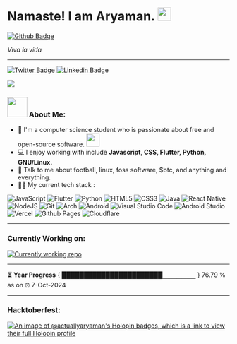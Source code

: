 # Namaste! I am Aryaman. <img src="https://em-content.zobj.net/thumbs/240/apple/325/folded-hands_medium-skin-tone_1f64f-1f3fd_1f3fd.png" height="30"/>
[![Github Badge](https://img.shields.io/github/followers/actuallyaryaman?style=social)](https://github.com/actuallyaryaman)

<p align="center">

<i>Viva la vida</i>

---

[![Twitter Badge](https://img.shields.io/badge/-Twitter-00acee?style=flat-square&logo=Twitter&logoColor=white)](https://twitter.com/actuallyaryaman) [![Linkedin Badge](https://img.shields.io/badge/-LinkedIn-0e76a8?style=flat-square&logo=Linkedin&logoColor=white)](https://linkedin.com/in/actuallyaryaman)
</p>

![](assets/coding.gif?format=1000w)


### <img src="https://github.com/TheDudeThatCode/TheDudeThatCode/blob/master/Assets/Developer.gif" width="45" /> About Me:
- 🏦 I'm a computer science student who is passionate about free and open-source software.
    <img src="https://media.giphy.com/media/WUlplcMpOCEmTGBtBW/giphy.gif" width="30">
- 💻 I enjoy working with include **Javascript, CSS, Flutter, Python, GNU/Linux.**
- 💬 Talk to me about football, linux, foss software, $btc, and anything and everything.
- 🧑‍💻 My current tech stack :

![JavaScript](https://img.shields.io/badge/javascript-%23323330.svg?style=for-the-badge&logo=javascript&logoColor=%23F7DF1E) ![Flutter](https://img.shields.io/badge/Flutter-%2302569B.svg?style=for-the-badge&logo=Flutter&logoColor=white) ![Python](https://img.shields.io/badge/python-3670A0?style=for-the-badge&logo=python&logoColor=ffdd54) ![HTML5](https://img.shields.io/badge/html5-%23E34F26.svg?style=for-the-badge&logo=html5&logoColor=white) ![CSS3](https://img.shields.io/badge/css3-%231572B6.svg?style=for-the-badge&logo=css3&logoColor=white) ![Java](https://img.shields.io/badge/java-%23ED8B00.svg?style=for-the-badge&logo=openjdk&logoColor=white) ![React Native](https://img.shields.io/badge/react_native-%2320232a.svg?style=for-the-badge&logo=react&logoColor=%2361DAFB)
![NodeJS](https://img.shields.io/badge/node.js-6DA55F?style=for-the-badge&logo=node.js&logoColor=white) ![Git](https://img.shields.io/badge/git-%23F05033.svg?style=for-the-badge&logo=git&logoColor=white) ![Arch](https://img.shields.io/badge/Arch%20Linux-1793D1?logo=arch-linux&logoColor=fff&style=for-the-badge) ![Android](https://img.shields.io/badge/Android-3DDC84?style=for-the-badge&logo=android&logoColor=white) ![Visual Studio Code](https://img.shields.io/badge/Visual%20Studio%20Code-0078d7.svg?style=for-the-badge&logo=visual-studio-code&logoColor=white) ![Android Studio](https://img.shields.io/badge/Android%20Studio-3DDC84.svg?style=for-the-badge&logo=android-studio&logoColor=white)
![Vercel](https://img.shields.io/badge/vercel-%23000000.svg?style=for-the-badge&logo=vercel&logoColor=white) ![Github Pages](https://img.shields.io/badge/github%20pages-121013?style=for-the-badge&logo=github&logoColor=white) ![Cloudflare](https://img.shields.io/badge/Cloudflare-F38020?style=for-the-badge&logo=Cloudflare&logoColor=white)

---

### Currently Working on:
<a href="https://github.com/fuelish/fuelishweb">![Currently working repo](https://github-readme-stats.vercel.app/api/pin/?username=Doofenshmirtz-Evil-Incorp&repo=fuelish&bg_color=1e1e2e&text_color=cdd6f4&icon_color=cba6f7&title_color=94e2d5)</a>

---

⏳ **Year Progress** { ███████████████████████▁▁▁▁▁▁▁ } 76.79 % as on ⏰ 7-Oct-2024

---

### Hacktoberfest:
[![An image of @actuallyaryaman's Holopin badges, which is a link to view their full Holopin profile](https://holopin.me/actuallyaryaman)](https://holopin.io/@actuallyaryaman)


